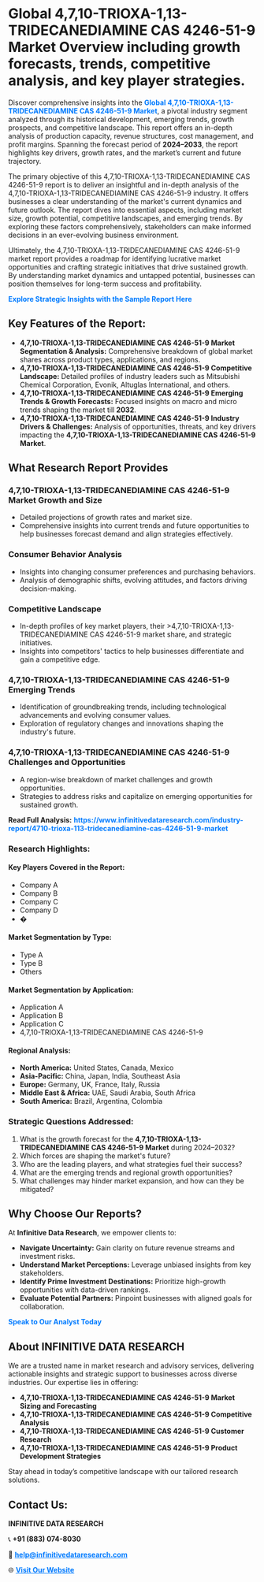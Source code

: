 <h1>Global 4,7,10-TRIOXA-1,13-TRIDECANEDIAMINE CAS 4246-51-9 Market Overview including growth forecasts, trends, competitive analysis, and key player strategies.</h1>
<p>
Discover comprehensive insights into the 
<a href="https://www.infinitivedataresearch.com/industry-report/4710-trioxa-113-tridecanediamine-cas-4246-51-9-market" rel="dofollow" style="color: #007BFF; text-decoration: none;"><strong>Global 4,7,10-TRIOXA-1,13-TRIDECANEDIAMINE CAS 4246-51-9 Market</strong></a>, a pivotal industry segment analyzed through its historical development, emerging trends, growth prospects, and competitive landscape. This report offers an in-depth analysis of production capacity, revenue structures, cost management, and profit margins. Spanning the forecast period of <strong>2024–2033</strong>, the report highlights key drivers, growth rates, and the market’s current and future trajectory.
</p>
<p>
The primary objective of this 4,7,10-TRIOXA-1,13-TRIDECANEDIAMINE CAS 4246-51-9 report is to deliver an insightful and in-depth analysis of the 4,7,10-TRIOXA-1,13-TRIDECANEDIAMINE CAS 4246-51-9 industry. It offers businesses a clear understanding of the market's current dynamics and future outlook. The report dives into essential aspects, including market size, growth potential, competitive landscapes, and emerging trends. By exploring these factors comprehensively, stakeholders can make informed decisions in an ever-evolving business environment.
</p>
<p>
Ultimately, the 4,7,10-TRIOXA-1,13-TRIDECANEDIAMINE CAS 4246-51-9 market report provides a roadmap for identifying lucrative market opportunities and crafting strategic initiatives that drive sustained growth. By understanding market dynamics and untapped potential, businesses can position themselves for long-term success and profitability.
</p>
<p>
<a href="https://www.infinitivedataresearch.com/request-sample/reportId=103566" style="color: #007BFF; text-decoration: none;"><strong>Explore Strategic Insights with the Sample Report Here</strong></a>
</p>

<h2>Key Features of the Report:</h2>
<ul>
<li><strong>4,7,10-TRIOXA-1,13-TRIDECANEDIAMINE CAS 4246-51-9 Market Segmentation & Analysis:</strong> Comprehensive breakdown of global market shares across product types, applications, and regions.</li>
<li><strong>4,7,10-TRIOXA-1,13-TRIDECANEDIAMINE CAS 4246-51-9 Competitive Landscape:</strong> Detailed profiles of industry leaders such as Mitsubishi Chemical Corporation, Evonik, Altuglas International, and others.</li>
<li><strong>4,7,10-TRIOXA-1,13-TRIDECANEDIAMINE CAS 4246-51-9 Emerging Trends & Growth Forecasts:</strong> Focused insights on macro and micro trends shaping the market till <strong>2032</strong>.</li>
<li><strong>4,7,10-TRIOXA-1,13-TRIDECANEDIAMINE CAS 4246-51-9 Industry Drivers & Challenges:</strong> Analysis of opportunities, threats, and key drivers impacting the <strong>4,7,10-TRIOXA-1,13-TRIDECANEDIAMINE CAS 4246-51-9 Market</strong>.</li>
</ul>

<h2>What Research Report Provides</h2>
<h3>4,7,10-TRIOXA-1,13-TRIDECANEDIAMINE CAS 4246-51-9 Market Growth and Size</h3>
<ul>
<li>Detailed projections of growth rates and market size.</li>
<li>Comprehensive insights into current trends and future opportunities to help businesses forecast demand and align strategies effectively.</li>
</ul>

<h3>Consumer Behavior Analysis</h3>
<ul>
<li>Insights into changing consumer preferences and purchasing behaviors.</li>
<li>Analysis of demographic shifts, evolving attitudes, and factors driving decision-making.</li>
</ul>

<h3>Competitive Landscape</h3>
<ul>
<li>In-depth profiles of key market players, their >4,7,10-TRIOXA-1,13-TRIDECANEDIAMINE CAS 4246-51-9 market share, and strategic initiatives.</li>
<li>Insights into competitors' tactics to help businesses differentiate and gain a competitive edge.</li>
</ul>

<h3>4,7,10-TRIOXA-1,13-TRIDECANEDIAMINE CAS 4246-51-9 Emerging Trends</h3>
<ul>
<li>Identification of groundbreaking trends, including technological advancements and evolving consumer values.</li>
<li>Exploration of regulatory changes and innovations shaping the industry's future.</li>
</ul>

<h3>4,7,10-TRIOXA-1,13-TRIDECANEDIAMINE CAS 4246-51-9 Challenges and Opportunities</h3>
<ul>
<li>A region-wise breakdown of market challenges and growth opportunities.</li>
<li>Strategies to address risks and capitalize on emerging opportunities for sustained growth.</li>
</ul>
<p><strong>Read Full Analysis:</strong> <a href="https://www.infinitivedataresearch.com/industry-report/4710-trioxa-113-tridecanediamine-cas-4246-51-9-market" rel="dofollow" style="color: #007BFF; text-decoration: none;"><strong>https://www.infinitivedataresearch.com/industry-report/4710-trioxa-113-tridecanediamine-cas-4246-51-9-market</strong></a></p>
<h3>Research Highlights:</h3>
<h4>Key Players Covered in the Report:</h4>
<ul><li>Company A</li><li>Company B</li><li>Company C</li><li>Company D</li><li>�</li></ul>
<h4>Market Segmentation by Type:</h4>
<ul><li>Type A</li><li>Type B</li><li>Others</li></ul>
<h4>Market Segmentation by Application:</h4>
<ul><li>Application A</li><li>Application B</li><li>Application C</li><li>4,7,10-TRIOXA-1,13-TRIDECANEDIAMINE CAS 4246-51-9</li></ul>

<h4>Regional Analysis:</h4>
<ul>
<li><strong>North America:</strong> United States, Canada, Mexico</li>
<li><strong>Asia-Pacific:</strong> China, Japan, India, Southeast Asia</li>
<li><strong>Europe:</strong> Germany, UK, France, Italy, Russia</li>
<li><strong>Middle East & Africa:</strong> UAE, Saudi Arabia, South Africa</li>
<li><strong>South America:</strong> Brazil, Argentina, Colombia</li>
</ul>

<h3>Strategic Questions Addressed:</h3>
<ol>
<li>What is the growth forecast for the <strong>4,7,10-TRIOXA-1,13-TRIDECANEDIAMINE CAS 4246-51-9 Market</strong> during 2024–2032?</li>
<li>Which forces are shaping the market's future?</li>
<li>Who are the leading players, and what strategies fuel their success?</li>
<li>What are the emerging trends and regional growth opportunities?</li>
<li>What challenges may hinder market expansion, and how can they be mitigated?</li>
</ol>

<h2>Why Choose Our Reports?</h2>
<p>At <strong>Infinitive Data Research</strong>, we empower clients to:</p>
<ul>
<li><strong>Navigate Uncertainty:</strong> Gain clarity on future revenue streams and investment risks.</li>
<li><strong>Understand Market Perceptions:</strong> Leverage unbiased insights from key stakeholders.</li>
<li><strong>Identify Prime Investment Destinations:</strong> Prioritize high-growth opportunities with data-driven rankings.</li>
<li><strong>Evaluate Potential Partners:</strong> Pinpoint businesses with aligned goals for collaboration.</li>
</ul>
<p><a href="https://www.infinitivedataresearch.com/industry-report/4710-trioxa-113-tridecanediamine-cas-4246-51-9-market" rel="dofollow" style="color: #007BFF; text-decoration: none;"><strong>Speak to Our Analyst Today</strong></a></p>

<h2>About INFINITIVE DATA RESEARCH</h2>
<p>We are a trusted name in market research and advisory services, delivering actionable insights and strategic support to businesses across diverse industries. Our expertise lies in offering:</p>
<ul>
<li><strong>4,7,10-TRIOXA-1,13-TRIDECANEDIAMINE CAS 4246-51-9 Market Sizing and Forecasting</strong></li>
<li><strong>4,7,10-TRIOXA-1,13-TRIDECANEDIAMINE CAS 4246-51-9 Competitive Analysis</strong></li>
<li><strong>4,7,10-TRIOXA-1,13-TRIDECANEDIAMINE CAS 4246-51-9 Customer Research</strong></li>
<li><strong>4,7,10-TRIOXA-1,13-TRIDECANEDIAMINE CAS 4246-51-9 Product Development Strategies</strong></li>
</ul>
<p>Stay ahead in today’s competitive landscape with our tailored research solutions.</p>

<h2>Contact Us:</h2>
<p><strong>INFINITIVE DATA RESEARCH</strong></p>
<p>📞 <strong>+91 (883) 074-8030</strong></p>
<p>📧 <strong><a href="mailto:help@infinitivedataresearch.com" style="color: #007BFF;">help@infinitivedataresearch.com</a></strong></p>
<p>🌐 <strong><a href="https://www.infinitivedataresearch.com" rel="dofollow" style="color: #007BFF;">Visit Our Website</a></strong></p>